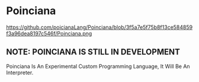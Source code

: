 # Poinciana
https://github.com/poicianaLang/Poinciana/blob/3f5a7e5f75b8f13ce584859f3a96dea8197c546f/Poinciana.png
## NOTE: POINCIANA IS STILL IN DEVELOPMENT
Poinciana Is An Experimental Custom Programming Language, It Will Be An Interpreter.
